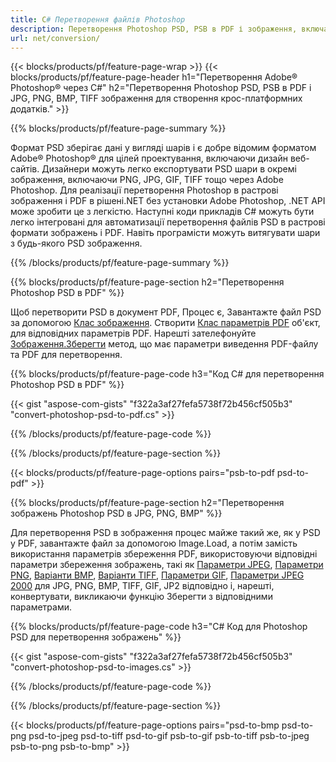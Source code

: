 ```yaml
---
title: C# Перетворення файлів Photoshop
description: Перетворення Photoshop PSD, PSB в PDF і зображення, включаючи BMP, JPG, PNG, TIFF з кількома рядками коду C# через бібліотеку.NET.
url: net/conversion/
---
```


{{< blocks/products/pf/feature-page-wrap >}}
{{< blocks/products/pf/feature-page-header h1="Перетворення Adobe® Photoshop® через C#" h2="Перетворення Photoshop PSD, PSB в PDF і JPG, PNG, BMP, TIFF зображення для створення крос-платформних додатків." >}}

{{% blocks/products/pf/feature-page-summary %}}

Формат PSD зберігає дані у вигляді шарів і є добре відомим форматом Adobe® Photoshop® для цілей проектування, включаючи дизайн веб-сайтів. Дизайнери можуть легко експортувати PSD шари в окремі зображення, включаючи PNG, JPG, GIF, TIFF тощо через Adobe Photoshop. Для реалізації перетворення Photoshop в растрові зображення і PDF в рішені.NET без установки Adobe Photoshop, .NET API може зробити це з легкістю. Наступні коди прикладів C# можуть бути легко інтегровані для автоматизації перетворення файлів PSD в растрові формати зображень і PDF. Навіть програмісти можуть витягувати шари з будь-якого PSD зображення.


{{% /blocks/products/pf/feature-page-summary %}}

{{% blocks/products/pf/feature-page-section h2="Перетворення Photoshop PSD в PDF" %}}

Щоб перетворити PSD в документ PDF, Процес є, Завантажте файл PSD за допомогою [Клас зображення](https://apireference.aspose.com/net/psd/aspose.psd/image). Створити [Клас параметрів PDF](https://apireference.aspose.com/net/psd/aspose.psd.imageoptions/pdfoptions) об'єкт, для відповідних параметрів PDF. Нарешті зателефонуйте [Зображення.Зберегти](https://apireference.aspose.com/net/psd/aspose.psd.image/save/methods/3) метод, що має параметри виведення PDF-файлу та PDF для перетворення.

{{% blocks/products/pf/feature-page-code h3="Код C# для перетворення Photoshop PSD в PDF" %}}

{{< gist "aspose-com-gists" "f322a3af27fefa5738f72b456cf505b3" "convert-photoshop-psd-to-pdf.cs" >}}

{{% /blocks/products/pf/feature-page-code %}}

{{% /blocks/products/pf/feature-page-section %}}

{{< blocks/products/pf/feature-page-options pairs="psb-to-pdf psd-to-pdf" >}}

{{% blocks/products/pf/feature-page-section h2="Перетворення зображень Photoshop PSD в JPG, PNG, BMP" %}}

Для перетворення PSD в зображення процес майже такий же, як у PSD у PDF, завантажте файл за допомогою Image.Load, а потім замість використання параметрів збереження PDF, використовуючи відповідні параметри збереження зображень, такі як [Параметри JPEG](https://apireference.aspose.com/net/psd/aspose.psd.imageoptions/jpegoptions), [Параметри PNG](https://apireference.aspose.com/net/psd/aspose.psd.imageoptions/pngoptions),  [Варіанти BMP](https://apireference.aspose.com/net/psd/aspose.psd.imageoptions/bmpoptions), [Варіанти TIFF](https://apireference.aspose.com/net/psd/aspose.psd.imageoptions/tiffoptions),  [Параметри GIF](https://apireference.aspose.com/net/psd/aspose.psd.imageoptions/gifoptions), [Параметри JPEG 2000](https://apireference.aspose.com/net/psd/aspose.psd.imageoptions/jpeg2000options) для JPG, PNG, BMP, TIFF, GIF, JP2 відповідно і, нарешті, конвертувати, викликаючи функцію Зберегти з відповідними параметрами.


{{% blocks/products/pf/feature-page-code h3="C# Код для Photoshop PSD для перетворення зображень" %}}

{{< gist "aspose-com-gists" "f322a3af27fefa5738f72b456cf505b3" "convert-photoshop-psd-to-images.cs" >}}

{{% /blocks/products/pf/feature-page-code %}}

{{% /blocks/products/pf/feature-page-section %}}

{{< blocks/products/pf/feature-page-options pairs="psd-to-bmp psd-to-png psd-to-jpeg psd-to-tiff psd-to-gif psb-to-gif psb-to-tiff psb-to-jpeg psb-to-png psb-to-bmp" >}}
